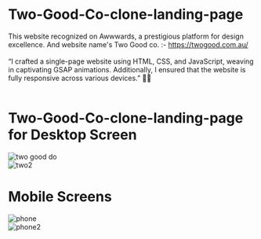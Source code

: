# Two-Good-Co-clone-landing-page <br>
This website recognized on Awwwards, a prestigious platform for design excellence.  And  website name's Two Good co. :- https://twogood.com.au/
<br>
<br>
“I crafted a  single-page website using HTML, CSS, and JavaScript, weaving in captivating GSAP animations. Additionally, I ensured that the website is fully responsive across various devices.” 🌟🚀
<br>
<br>
# Two-Good-Co-clone-landing-page for Desktop  Screen <br>
![two good do](https://github.com/Rahul02M/Two-Good-Co-clone-landing-page/assets/133855195/12618a8b-c559-471d-9a8d-9240081a7cb5)
<br>
![two2](https://github.com/Rahul02M/Two-Good-Co-clone-landing-page/assets/133855195/9d49aeca-e287-40dc-8a0a-a708004a3eae)
# Mobile Screens <br>
![phone](https://github.com/Rahul02M/Two-Good-Co-clone-landing-page/assets/133855195/93b5fa10-5157-4ad9-b058-3586a9cd2a90) 
<br>
![phone2](https://github.com/Rahul02M/Two-Good-Co-clone-landing-page/assets/133855195/7b458ab0-6eac-461f-8144-9720737b21b1)


